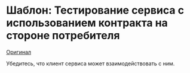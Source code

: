 # Шаблон: Тестирование сервиса с использованием контракта на стороне потребителя

[Оригинал](https://microservices.io/patterns/testing/consumer-side-contract-test.html)

Убедитесь, что клиент сервиса может взаимодействовать с ним.